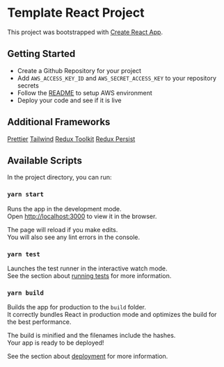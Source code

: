 # Template React Project

This project was bootstrapped with [Create React App](https://github.com/facebook/create-react-app).

## Getting Started

- Create a Github Repository for your project
- Add `AWS_ACCESS_KEY_ID` and `AWS_SECRET_ACCESS_KEY` to your repository secrets
- Follow the [README](./aws/README.md) to setup AWS environment
- Deploy your code and see if it is live

## Additional Frameworks

[Prettier](https://prettier.io/docs/en/install.html)
[Tailwind](https://tailwindcss.com/docs/guides/create-react-app)
[Redux Toolkit](https://redux-toolkit.js.org/tutorials/quick-start)
[Redux Persist](https://github.com/rt2zz/redux-persist)

## Available Scripts

In the project directory, you can run:

### `yarn start`

Runs the app in the development mode.\
Open [http://localhost:3000](http://localhost:3000) to view it in the browser.

The page will reload if you make edits.\
You will also see any lint errors in the console.

### `yarn test`

Launches the test runner in the interactive watch mode.\
See the section about [running tests](https://facebook.github.io/create-react-app/docs/running-tests) for more information.

### `yarn build`

Builds the app for production to the `build` folder.\
It correctly bundles React in production mode and optimizes the build for the best performance.

The build is minified and the filenames include the hashes.\
Your app is ready to be deployed!

See the section about [deployment](https://facebook.github.io/create-react-app/docs/deployment) for more information.
